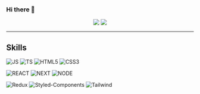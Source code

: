 ### Hi there 👋

<p align="center">
  <img src="https://github-readme-stats.vercel.app/api?username=songforthemute&show_icons=true&hide=issues,contribs"/>
  <img src="https://github-readme-stats.vercel.app/api/wakatime?username=songforthemute" />
</p>

---

## Skills

![JS](https://img.shields.io/badge/JavaScript-F7DF1E?style=for-the-badge&logo=JavaScript&logoColor=black)
![TS](https://img.shields.io/badge/TypeScript-3178C6?style=for-the-badge&logo=TypeScript&logoColor=white)
![HTML5](https://img.shields.io/badge/HTML5-E34F26?style=for-the-badge&logo=HTML5&logoColor=white)
![CSS3](https://img.shields.io/badge/CSS3-1572B6?style=for-the-badge&logo=CSS3&logoColor=white)



![REACT](https://img.shields.io/badge/React.js-61DAFB?style=for-the-badge&logo=React&logoColor=black)
![NEXT](https://img.shields.io/badge/Next.js-000000?style=for-the-badge&logo=Next.js&logoColor=white)
![NODE](https://img.shields.io/badge/node.js-339933?style=for-the-badge&logo=node.js&logoColor=white)



![Redux](https://img.shields.io/badge/redux-764ABC?style=for-the-badge&logo=redux&logoColor=white)
![Styled-Components](https://img.shields.io/badge/styled%20components-DB7093?style=for-the-badge&logo=styledcomponents&logoColor=white)
![Tailwind](https://img.shields.io/badge/Tailwind%20css-06B6D4?style=for-the-badge&logo=TailwindCSS&logoColor=white)

<!--

![MONGO](https://img.shields.io/badge/MongoDB-47A248?style=for-the-badge&logo=MongoDB&logoColor=white)
![MYSQL](https://img.shields.io/badge/MySQL-4479A1?style=for-the-badge&logo=MySQL&logoColor=white)



![PS](https://img.shields.io/badge/adobe%20photoshop-31A8FF?style=for-the-badge&logo=adobephotoshop&logoColor=white)
![AI](https://img.shields.io/badge/adobe%20illustrator-FF9A00?style=for-the-badge&logo=adobeillustrator&logoColor=white)

---

### Tech Blog

<a href="https://medium.com/@songforthemute"><img src="https://img.shields.io/badge/medium-000000?style=for-the-badge&logo=medium&logoColor=white"/></a>

-->
